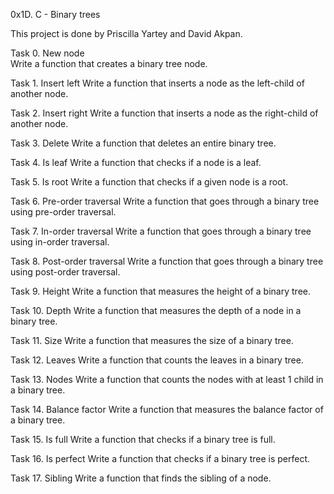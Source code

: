 0x1D. C - Binary trees

This project is done by Priscilla Yartey and David Akpan.

Task 0. New node    
Write a function that creates a binary tree node.

Task 1. Insert left
Write a function that inserts a node as the left-child of another node.

Task 2. Insert right
Write a function that inserts a node as the right-child of another node.

Task 3. Delete
Write a function that deletes an entire binary tree.

Task 4. Is leaf
Write a function that checks if a node is a leaf.

Task 5. Is root
Write a function that checks if a given node is a root.

Task 6. Pre-order traversal
Write a function that goes through a binary tree using pre-order traversal.

Task 7. In-order traversal
Write a function that goes through a binary tree using in-order traversal.

Task 8. Post-order traversal
Write a function that goes through a binary tree using post-order traversal.

Task 9. Height
Write a function that measures the height of a binary tree.

Task 10. Depth
Write a function that measures the depth of a node in a binary tree.

Task 11. Size
Write a function that measures the size of a binary tree.

Task 12. Leaves
Write a function that counts the leaves in a binary tree.

Task 13. Nodes
Write a function that counts the nodes with at least 1 child in a binary tree.

Task 14. Balance factor
Write a function that measures the balance factor of a binary tree.

Task 15. Is full
Write a function that checks if a binary tree is full.

Task 16. Is perfect
Write a function that checks if a binary tree is perfect.

Task 17. Sibling
Write a function that finds the sibling of a node.
